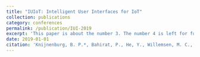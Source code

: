 ```yaml
---
title: "IUIoT: Intelligent User Interfaces for IoT"
collection: publications
category: conferences
permalink: /publication/IUI-2019
excerpt: 'This paper is about the number 3. The number 4 is left for future work.'
date: 2019-01-01
citation: 'Knijnenburg, B. P.*, Bahirat, P., He, Y., Willemsen, M. C., <strong>Sun, Q.</strong>, & Kobsa, A. (2019). IUIoT: Intelligent User Interfaces for IoT. <I>Proceedings of the 24th International Conference on Intelligent User Interfaces Companion</I>. 139–140. https://doi.org/10.1145/3308557.3313121'
---
```


